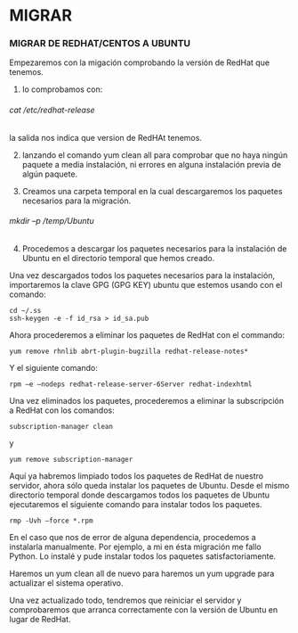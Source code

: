 # MIGRAR
### MIGRAR DE REDHAT/CENTOS A UBUNTU
Empezaremos con la migación comprobando la versión de RedHat que tenemos.
1. lo comprobamos con:
  ######  cat /etc/redhat-release
  la salida nos indica que version de RedHAt tenemos.
  
2.  lanzando el comando yum clean all para comprobar que no haya ningún paquete a media instalación, ni errores en alguna instalación previa de algún paquete.

3. Creamos una carpeta temporal en la cual descargaremos los paquetes necesarios para la migración.

  ######  mkdir –p /temp/Ubuntu

4. Procedemos a descargar los paquetes necesarios para la instalación de Ubuntu en el directorio temporal que hemos creado.

Una vez descargados todos los paquetes necesarios para la instalación, importaremos la clave GPG (GPG KEY) ubuntu que estemos usando con el comando:

    cd ~/.ss 
    ssh-keygen -e -f id_rsa > id_sa.pub

Ahora procederemos a eliminar los paquetes de RedHat con el commando:

    yum remove rhnlib abrt-plugin-bugzilla redhat-release-notes*

Y el siguiente comando:

    rpm –e –nodeps redhat-release-server-6Server redhat-indexhtml

Una vez eliminados los paquetes, procederemos a eliminar la subscripción a RedHat con los comandos:

    subscription-manager clean

y

    yum remove subscription-manager

Aquí ya habremos limpiado todos los paquetes de RedHat de nuestro servidor, ahora sólo queda instalar los paquetes de Ubuntu. Desde el mismo directorio temporal donde descargamos todos los paquetes de Ubuntu ejecutaremos el siguiente comando para instalar todos los paquetes.

    rmp -Uvh –force *.rpm

En el caso que nos de error de alguna dependencia, procedemos a instalarla manualmente. Por ejemplo, a mi en ésta migración me fallo Python. Lo instalé y pude instalar todos los paquetes satisfactoriamente.

Haremos un yum clean all de nuevo para haremos un yum upgrade para actualizar el sistema operativo.

Una vez actualizado todo, tendremos que reiniciar el servidor y comprobaremos que arranca correctamente con la versión de Ubuntu en lugar de RedHat.


